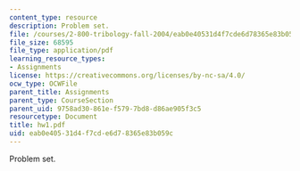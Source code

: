 ```yaml
---
content_type: resource
description: Problem set.
file: /courses/2-800-tribology-fall-2004/eab0e40531d4f7cde6d78365e83b059c_hw1.pdf
file_size: 68595
file_type: application/pdf
learning_resource_types:
- Assignments
license: https://creativecommons.org/licenses/by-nc-sa/4.0/
ocw_type: OCWFile
parent_title: Assignments
parent_type: CourseSection
parent_uid: 9758ad30-861e-f579-7bd8-d86ae905f3c5
resourcetype: Document
title: hw1.pdf
uid: eab0e405-31d4-f7cd-e6d7-8365e83b059c
---
```

Problem set.